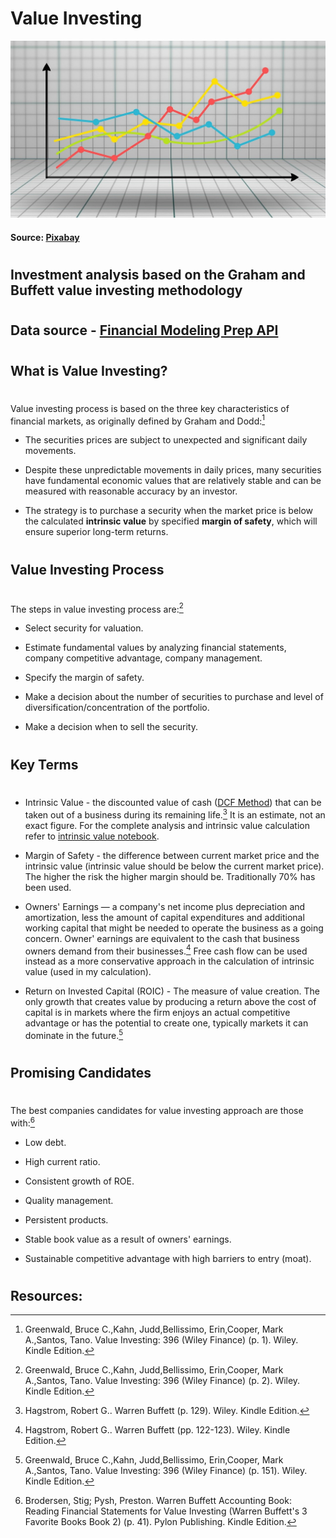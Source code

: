 # Value Investing 
![trends](resources/trends.jpg)
#### Source: [Pixabay](https://pixabay.com/illustrations/graph-diagram-growth-written-report-3033203/)
#
 ## Investment analysis based on the Graham and Buffett value investing methodology
 #
 ## Data source - [Financial Modeling Prep API](https://financialmodelingprep.com/developer/docs)
 #
 
## What is Value Investing?
#
Value investing process is based on the three key characteristics of financial markets, as originally defined by Graham and Dodd:[^1]

* The securities prices are subject to unexpected and significant daily movements.

* Despite these unpredictable movements in daily prices, many securities have fundamental economic values that are relatively stable and can be measured with reasonable accuracy by an investor.

* The strategy is to purchase a security when the market price is below the calculated **intrinsic value** by specified **margin of safety**, which will ensure superior long-term returns.
#
## Value Investing Process
#
The steps in value investing process are:[^2]

* Select security for valuation.

* Estimate fundamental values by analyzing financial statements, company competitive advantage, company management. 

* Specify the margin of safety.

* Make a decision about the number of securities to purchase and level of diversification/concentration of the portfolio.

* Make a decision when to sell the security.
#
## Key Terms
#
* Intrinsic Value - the discounted value of cash ([DCF Method](https://einvestingforbeginners.com/intrinsic-value-warren-buffett-aher/)) that can be taken out of a business during its remaining life.[^3] It is an estimate, not an exact figure. For the complete analysis and intrinsic value calculation refer to [intrinsic value notebook](intrinsic_value.ipynb).

* Margin of Safety - the difference between current market price and the intrinsic value (intrinsic value should be below the current market price). The higher the risk the higher margin should be. Traditionally 70% has been used. 

* Owners' Earnings — a company's net income plus depreciation and amortization, less the amount of capital expenditures and additional working capital that might be needed to operate the business as a going concern. Owner' earnings are equivalent to the cash that business owners demand from their businesses.[^4] Free cash flow can be used instead as a more conservative approach in the calculation of intrinsic value (used in my calculation).

* Return on Invested Capital (ROIC) - The measure of value creation. The only growth that creates value by producing a return above the cost of capital is in markets where the firm enjoys an actual competitive advantage or has the potential to create one, typically markets it can dominate in the future.[^5]

#
## Promising Candidates 
#
The best companies candidates for value investing approach are those with:[^6]

* Low debt.

* High current ratio.

* Consistent growth of ROE.

* Quality management.

* Persistent products. 

* Stable book value as a result of owners' earnings.

* Sustainable competitive advantage with high barriers to entry (moat).
#
## Resources:

[^1]:Greenwald, Bruce C.,Kahn, Judd,Bellissimo, Erin,Cooper, Mark A.,Santos, Tano. Value Investing: 396 (Wiley Finance) (p. 1). Wiley. Kindle Edition.

[^2]:Greenwald, Bruce C.,Kahn, Judd,Bellissimo, Erin,Cooper, Mark A.,Santos, Tano. Value Investing: 396 (Wiley Finance) (p. 2). Wiley. Kindle Edition. 

[^3]:Hagstrom, Robert G.. Warren Buffett (p. 129). Wiley. Kindle Edition.

[^4]:Hagstrom, Robert G.. Warren Buffett (pp. 122-123). Wiley. Kindle Edition.

[^5]:Greenwald, Bruce C.,Kahn, Judd,Bellissimo, Erin,Cooper, Mark A.,Santos, Tano. Value Investing: 396 (Wiley Finance) (p. 151). Wiley. Kindle Edition.

[^6]:Brodersen, Stig; Pysh, Preston. Warren Buffett Accounting Book: Reading Financial Statements for Value Investing (Warren Buffett's 3 Favorite Books Book 2) (p. 41). Pylon Publishing. Kindle Edition.

